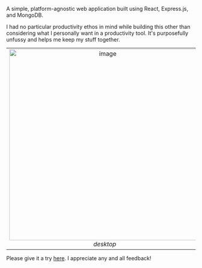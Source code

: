 A simple, platform-agnostic web application built using React, Express.js, and MongoDB. 

I had no particular productivity ethos in mind while building this other than considering what I personally want in a productivity tool. It's purposefully unfussy and helps me keep my stuff together.

<table style="margin: 0 auto;">
  <tr>
    <td align="center">
      <img width="508" alt="image" src="https://github.com/user-attachments/assets/e2cb1b9a-8abb-4213-91fa-25b2c5d0d6cc" />
      <br>
      <em>desktop</em>
    </td>
    <td align="center">
      <img width="260" alt="image" src="https://github.com/user-attachments/assets/e45fb64e-3cf0-4b20-b75f-31ea4f35c398" />
      <br>
      <em>mobile</em>
    </td>
  </tr>
</table>

Please give it a try [here](joshcullen.co/joshcullen). I appreciate any and all feedback!
